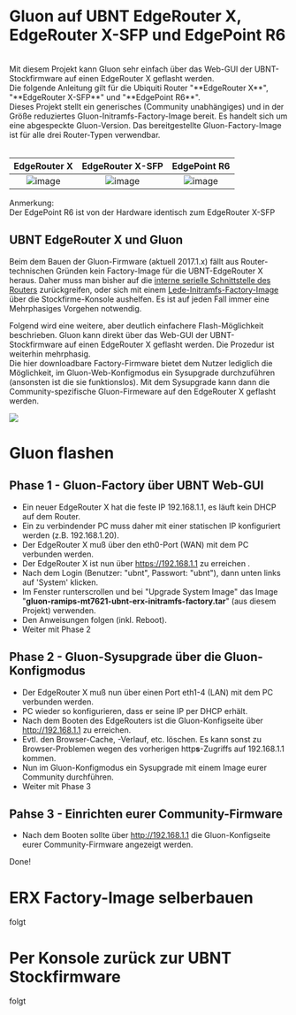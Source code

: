 # Gluon auf UBNT EdgeRouter X, EdgeRouter X-SFP und EdgePoint R6
</br>
Mit diesem Projekt kann Gluon sehr einfach über das Web-GUI der UBNT-Stockfirmware auf einen EdgeRouter X geflasht werden.  
</br>
Die folgende Anleitung gilt für die Ubiquiti Router "**EdgeRouter X**", "**EdgeRouter X-SFP**" und "**EdgePoint R6**".  
</br>
Dieses Projekt stellt ein generisches (Community unabhängiges) und in der Größe reduziertes Gluon-Initramfs-Factory-Image bereit.  
Es handelt sich um eine abgespeckte Gluon-Version.  
Das bereitgestellte Gluon-Factory-Image ist für alle drei Router-Typen verwendbar.</br>
</br>
  
EdgeRouter X | EdgeRouter X-SFP | EdgePoint R6
:-------------: | :-------------: | :-------------:
![image](https://wiki.openwrt.org/_media/media/ubiquiti/ubiquiti-edgerouter-x.png?w=300&tok=cd9c12 "ER-X")  | ![image](https://wiki.openwrt.org/_media/media/ubiquiti/ubiquiti-edgerouter-x-sfp.png?w=300&tok=afa2d9 "ER-X-SFP")  | ![image](https://wiki.openwrt.org/_media/media/ubiquiti/ubiquiti_edgepoint_r6_ep-r6.png?w=149&tok=74cc15 "EP-R6")
Anmerkung:  
Der EdgePoint R6 ist von der Hardware identisch zum EdgeRouter X-SFP

## UBNT EdgeRouter X und Gluon
Beim dem Bauen der Gluon-Firmware (aktuell 2017.1.x) fällt aus Router-technischen Gründen kein Factory-Image für die UBNT-EdgeRouter X heraus. Daher muss man bisher auf die [interne serielle Schnittstelle des Routers](http://sector5d.org/openwrt-on-the-ubiquiti-edgerouter-x.html) zurückgreifen, oder sich mit einem [Lede-Initramfs-Factory-Image](https://www.freifunk-winterberg.net/die-nutzung-von-ubiquiti-edgerouter-x-als-freifunk-offloader/) über die Stockfirme-Konsole aushelfen. Es ist auf jeden Fall immer eine Mehrphasiges Vorgehen notwendig.  

Folgend wird eine weitere, aber deutlich einfachere Flash-Möglichkeit beschrieben. Gluon kann direkt über das Web-GUI der UBNT-Stockfirmware auf einen EdgeRouter X geflasht werden. Die Prozedur ist weiterhin mehrphasig.  
Die hier downloadbare Factory-Firmware bietet dem Nutzer lediglich die Möglichkeit, im Gluon-Web-Konfigmodus ein Sysupgrade durchzuführen (ansonsten ist die sie funktionslos). Mit dem Sysupgrade kann dann die Community-spezifische Gluon-Firmeware auf den EdgeRouter X geflasht werden.

![](https://upimg.de/img/bildschirmfoto2_0ywtzy.png)
# Gluon flashen
## Phase 1 - Gluon-Factory über UBNT Web-GUI
- Ein neuer EdgeRouter X hat die feste IP 192.168.1.1, es läuft kein DHCP auf dem Router.  
- Ein zu verbindender PC muss daher mit einer statischen IP konfiguriert werden (z.B. 192.168.1.20).  
- Der EdgeRouter X muß über den eth0-Port (WAN) mit dem PC verbunden werden.  
- Der EdgeRouter X ist nun über https://192.168.1.1 zu erreichen .  
- Nach dem Login (Benutzer: "ubnt", Passwort: "ubnt"), dann unten links auf 'System' klicken. 
- Im Fenster runterscrollen und bei "Upgrade System Image" das Image "__gluon-ramips-mt7621-ubnt-erx-initramfs-factory.tar__" (aus diesem Projekt) verwenden.
- Den Anweisungen folgen (inkl. Reboot).
- Weiter mit Phase 2

## Phase 2 - Gluon-Sysupgrade über die Gluon-Konfigmodus
- Der EdgeRouter X muß nun über einen Port eth1-4 (LAN) mit dem PC verbunden werden.
- PC wieder so konfigurieren, dass er seine IP per DHCP erhält.
- Nach dem Booten des EdgeRouters ist die Gluon-Konfigseite über http://192.168.1.1 zu erreichen.
- Evtl. den Browser-Cache, -Verlauf, etc. löschen. Es kann sonst zu Browser-Problemen wegen des vorherigen http**s**-Zugriffs auf 192.168.1.1 kommen.
- Nun im Gluon-Konfigmodus ein Sysupgrade mit einem Image eurer Community durchführen.
- Weiter mit Phase 3

## Pahse 3 - Einrichten eurer Community-Firmware
- Nach dem Booten sollte über http://192.168.1.1 die Gluon-Konfigseite eurer Community-Firmware angezeigt werden.

Done!


# ERX Factory-Image selberbauen
folgt
# Per Konsole zurück zur UBNT Stockfirmware
folgt